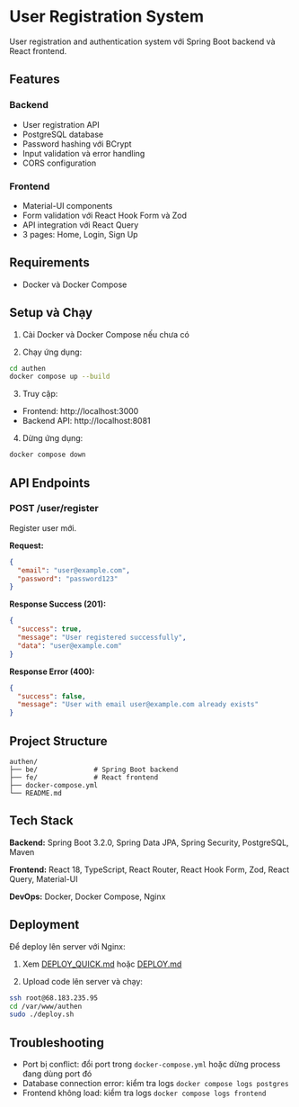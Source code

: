 # User Registration System

User registration and authentication system với Spring Boot backend và React frontend.

## Features

### Backend
- User registration API
- PostgreSQL database
- Password hashing với BCrypt
- Input validation và error handling
- CORS configuration

### Frontend
- Material-UI components
- Form validation với React Hook Form và Zod
- API integration với React Query
- 3 pages: Home, Login, Sign Up

## Requirements

- Docker và Docker Compose

## Setup và Chạy

1. Cài Docker và Docker Compose nếu chưa có

2. Chạy ứng dụng:
```bash
cd authen
docker compose up --build
```

3. Truy cập:
- Frontend: http://localhost:3000
- Backend API: http://localhost:8081

4. Dừng ứng dụng:
```bash
docker compose down
```

## API Endpoints

### POST /user/register

Register user mới.

**Request:**
```json
{
  "email": "user@example.com",
  "password": "password123"
}
```

**Response Success (201):**
```json
{
  "success": true,
  "message": "User registered successfully",
  "data": "user@example.com"
}
```

**Response Error (400):**
```json
{
  "success": false,
  "message": "User with email user@example.com already exists"
}
```

## Project Structure

```
authen/
├── be/              # Spring Boot backend
├── fe/              # React frontend
├── docker-compose.yml
└── README.md
```

## Tech Stack

**Backend:** Spring Boot 3.2.0, Spring Data JPA, Spring Security, PostgreSQL, Maven

**Frontend:** React 18, TypeScript, React Router, React Hook Form, Zod, React Query, Material-UI

**DevOps:** Docker, Docker Compose, Nginx

## Deployment

Để deploy lên server với Nginx:

1. Xem [DEPLOY_QUICK.md](./DEPLOY_QUICK.md) hoặc [DEPLOY.md](./DEPLOY.md)

2. Upload code lên server và chạy:
```bash
ssh root@68.183.235.95
cd /var/www/authen
sudo ./deploy.sh
```

## Troubleshooting

- Port bị conflict: đổi port trong `docker-compose.yml` hoặc dừng process đang dùng port đó
- Database connection error: kiểm tra logs `docker compose logs postgres`
- Frontend không load: kiểm tra logs `docker compose logs frontend`
